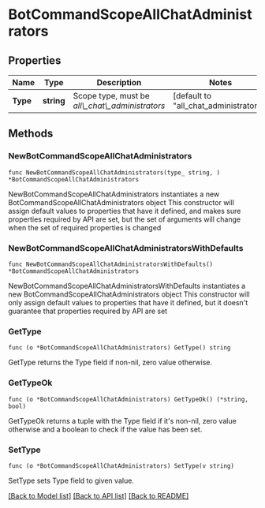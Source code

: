 # BotCommandScopeAllChatAdministrators

## Properties

Name | Type | Description | Notes
------------ | ------------- | ------------- | -------------
**Type** | **string** | Scope type, must be *all\\_chat\\_administrators* | [default to "all_chat_administrators"]

## Methods

### NewBotCommandScopeAllChatAdministrators

`func NewBotCommandScopeAllChatAdministrators(type_ string, ) *BotCommandScopeAllChatAdministrators`

NewBotCommandScopeAllChatAdministrators instantiates a new BotCommandScopeAllChatAdministrators object
This constructor will assign default values to properties that have it defined,
and makes sure properties required by API are set, but the set of arguments
will change when the set of required properties is changed

### NewBotCommandScopeAllChatAdministratorsWithDefaults

`func NewBotCommandScopeAllChatAdministratorsWithDefaults() *BotCommandScopeAllChatAdministrators`

NewBotCommandScopeAllChatAdministratorsWithDefaults instantiates a new BotCommandScopeAllChatAdministrators object
This constructor will only assign default values to properties that have it defined,
but it doesn't guarantee that properties required by API are set

### GetType

`func (o *BotCommandScopeAllChatAdministrators) GetType() string`

GetType returns the Type field if non-nil, zero value otherwise.

### GetTypeOk

`func (o *BotCommandScopeAllChatAdministrators) GetTypeOk() (*string, bool)`

GetTypeOk returns a tuple with the Type field if it's non-nil, zero value otherwise
and a boolean to check if the value has been set.

### SetType

`func (o *BotCommandScopeAllChatAdministrators) SetType(v string)`

SetType sets Type field to given value.



[[Back to Model list]](../README.md#documentation-for-models) [[Back to API list]](../README.md#documentation-for-api-endpoints) [[Back to README]](../README.md)


